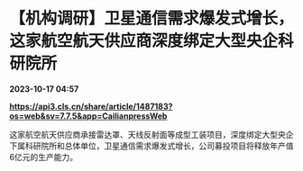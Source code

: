 # 【机构调研】卫星通信需求爆发式增长，这家航空航天供应商深度绑定大型央企科研院所

**2023-10-17 04:57**

**https://api3.cls.cn/share/article/1487183?os=web&sv=7.7.5&app=CailianpressWeb**

这家航空航天供应商承接雷达罩、天线反射面等成型工装项目，深度绑定大型央企下属科研院所和总体单位，卫星通信需求爆发式增长，公司募投项目将释放年产值6亿元的生产能力。